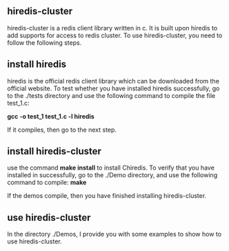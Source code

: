 ## hiredis-cluster

hiredis-cluster is a redis client library written in c. It is built upon hiredis to add supports for access to redis cluster. 
To use hiredis-cluster, you need to follow the following steps.

## install hiredis

hiredis is the official redis client library which can be downloaded from the official website. To test whether you have installed hiredis successfully, go to the ./tests directory and use the following command 
to compile the file test_1.c:

**gcc -o test_1 test_1.c -l hiredis**

If it compiles, then go to the next step.

## install hiredis-cluster

use the command **make install** to install Chiredis. To verify that you have installed in successfully, go to the ./Demo directory, and use the following command to compile:
**make**

If the demos compile, then you have finished installing hiredis-cluster.

## use hiredis-cluster

In the directory ./Demos, I provide you with some examples to show how to use hiredis-cluster.

